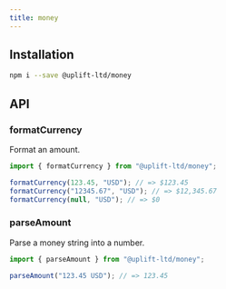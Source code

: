 ```yaml
---
title: money
---
```


## Installation

```sh
npm i --save @uplift-ltd/money
```

## API

### formatCurrency

Format an amount.

```js
import { formatCurrency } from "@uplift-ltd/money";

formatCurrency(123.45, "USD"); // => $123.45
formatCurrency("12345.67", "USD"); // => $12,345.67
formatCurrency(null, "USD"); // => $0
```

### parseAmount

Parse a money string into a number.

```js
import { parseAmount } from "@uplift-ltd/money";

parseAmount("123.45 USD"); // => 123.45
```
